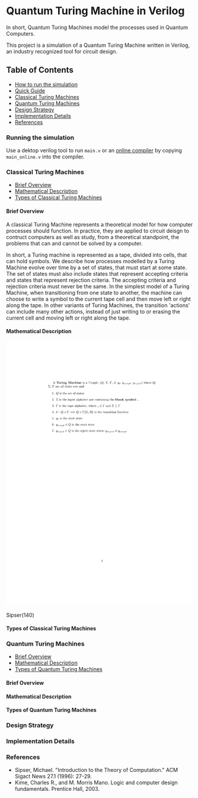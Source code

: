 # Quantum Turing Machine in Verilog

In short, Quantum Turing Machines model the processes used in Quantum Computers.

This project is a simulation of a Quantum Turing Machine written in Verilog, an industry recognized tool for circuit design.

## Table of Contents

- [How to run the simulation](#Running-the-simulation)
- [Quick Guide](#Quick-Guide)
- [Classical Turing Machines](#Classical-Turing-Machines)
- [Quantum Turing Machines](#Quantum-Turing-Machines)
- [Design Strategy](#Design-Strategy)
- [Implementation Details](#Implementation-Details)
- [References](#References)

### Running the simulation

Use a dektop verilog tool to run `main.v` or an [online compiler](https://www.tutorialspoint.com/compile_verilog_online.php) by copying `main_online.v` into the compiler.

### Classical Turing Machines

- [Brief Overview](#Brief-Overview)
- [Mathematical Description](#Mathematical-Description)
- [Types of Classical Turing Machines](#Types-Of-Classical-Turing-Machines)

#### Brief Overview

A classical Turing Machine represents a theoretical model for how computer processes should function. In practice, they are applied to circuit deisgn to contruct computers as well as study, from a theoretical standpoint, the problems that can and cannot be solved by a computer.

In short, a Turing machine is represented as a tape, divided into cells, that can hold symbols. We describe how processes modelled by a Turing Machine evolve over time by a set of states, that must start at some state. The set of states must also include states that represent accepting criteria and states that represent rejection criteria. The accepting criteria and rejection criteria must never be the same. In the simplest model of a Turing Machine, when transitioning from one state to another, the machine can choose to write a symbol to the current tape cell and then move left or right along the tape. In other variants of Turing Machines, the transition 'actions' can include many other actions, instead of just writing to or erasing the current cell and moving left or right along the tape.

#### Mathematical Description

![](tex/classicalTuring.png)

Sipser(140)

#### Types of Classical Turing Machines

### Quantum Turing Machines

- [Brief Overview](#Brief-Overview)
- [Mathematical Description](#Mathematical-Description)
- [Types of Quantum Turing Machines](#Types-Of-Quantum-Turing-Machines)

#### Brief Overview

#### Mathematical Description

#### Types of Quantum Turing Machines

### Design Strategy


### Implementation Details

### References

- Sipser, Michael. "Introduction to the Theory of Computation." ACM Sigact News 27.1 (1996): 27-29.
- Kime, Charles R., and M. Morris Mano. Logic and computer design fundamentals. Prentice Hall, 2003.
